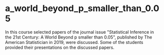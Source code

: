 # a_world_beyond_p_smaller_than_0.05
In this course selected papers of the journal issue "Statistical Inference in the 21st Century: A World Beyond p smaller than 0.05", published by The American Statistician in 2019, were discussed.
Some of the students provided their presentations on the discussed papers.
